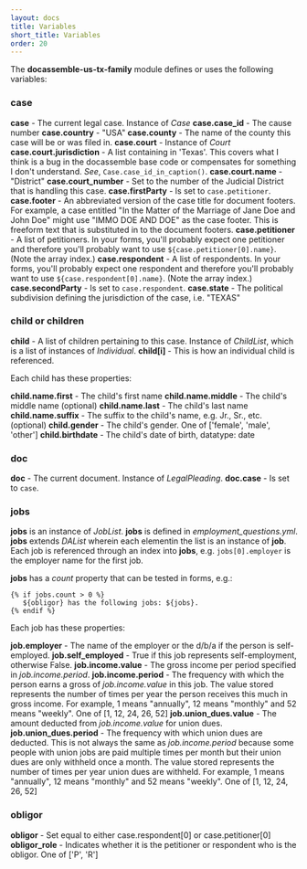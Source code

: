 ```yaml
---
layout: docs
title: Variables
short_title: Variables
order: 20
---
```


The **docassemble-us-tx-family** module defines or uses the following variables:

### case

**case** - The current legal case. Instance of *Case*
**case.case_id** - The cause number
**case.country** - "USA"
**case.county** - The name of the county this case will be or was filed in.
**case.court** - Instance of *Court*
**case.court.jurisdiction** - A list containing in 'Texas'. This covers what I think is a bug in the docassemble base code or compensates for something I don't understand. *See*, ```Case.case_id_in_caption()```.
**case.court.name** - "District"
**case.court_number** - Set to the number of the Judicial District that is handling this case.
**case.firstParty** - Is set to ```case.petitioner```.
**case.footer** - An abbreviated version of the case title for document footers. For example, a case entitled "In the Matter of the Marriage of Jane Doe and John Doe" might use "IMMO DOE AND DOE" as the case footer. This is freeform text that is substituted in to the document footers.
**case.petitioner** - A list of petitioners. In your forms, you'll probably expect one petitioner and therefore you'll probably want to use ```${case.petitioner[0].name}```. (Note the array index.)
**case.respondent** - A list of respondents. In your forms, you'll probably expect one respondent and therefore you'll probably want to use ```${case.respondent[0].name}```. (Note the array index.)
**case.secondParty** - Is set to ```case.respondent```.
**case.state** - The political subdivision defining the jurisdiction of the case, i.e. "TEXAS"

### child or children

**child** - A list of children pertaining to this case. Instance of *ChildList*, which is a list of instances of *Individual*.
**child[i]** - This is how an individual child is referenced.

Each child has these properties:

**child.name.first** - The child's first name
**child.name.middle** - The child's middle name (optional)
**child.name.last** - The child's last name
**child.name.suffix** - The suffix to the child's name, e.g. Jr., Sr., etc. (optional)
**child.gender** - The child's gender. One of ['female', 'male', 'other']
**child.birthdate** - The child's date of birth, datatype: date

### doc

**doc** - The current document. Instance of *LegalPleading*.
**doc.case** - Is set to ```case```.

### jobs

**jobs** is an instance of *JobList*. **jobs** is defined in *employment_questions.yml*. **jobs** extends *DAList* wherein each elementin the list is an instance of **job**. Each job is referenced through an index into **jobs**, e.g. ```jobs[0].employer``` is the employer name for the first job.

**jobs** has a *count* property that can be tested in forms, e.g.:

```
{% if jobs.count > 0 %}
   ${obligor} has the following jobs: ${jobs}.
{% endif %}
```

Each job has these properties:

**job.employer** - The name of the employer or the d/b/a if the person is self-employed.
**job.self_employed** - True if this job represents self-employment, otherwise False.
**job.income.value** - The gross income per period specified in *job.income.period*.
**job.income.period** - The frequency with which the person earns a gross of *job.income.value* in this job. The value stored represents the number of times per year the person receives this much in gross income. For example, 1 means "annually", 12 means "monthly" and 52 means "weekly". One of [1, 12, 24, 26, 52]
**job.union_dues.value** - The amount deducted from *job.income.value* for union dues.
**job.union_dues.period** - The frequency with which union dues are deducted. This is not always the same as *job.income.period* because some people with union jobs are paid multiple times per month but their union dues are only withheld once a month. The value stored represents the number of times per year union dues are withheld. For example, 1 means "annually", 12 means "monthly" and 52 means "weekly". One of [1, 12, 24, 26, 52]

### obligor

**obligor** - Set equal to either case.respondent[0] or case.petitioner[0]
**obligor_role** - Indicates whether it is the petitioner or respondent who is the obligor. One of ['P', 'R']
